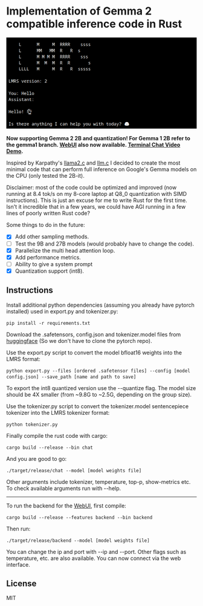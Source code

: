 # Implementation of Gemma 2 compatible inference code in Rust

![Gemma greeting the user](repo_cover.png)

**Now supporting Gemma 2 2B and quantization! For Gemma 1 2B refer to the gemma1 branch. [WebUI](https://github.com/samuel-vitorino/lm.rs-webui) also now available. [Terminal Chat Video Demo](https://www.youtube.com/watch?v=3HHl2KSPAc8).** 

Inspired by Karpathy's [llama2.c](https://github.com/karpathy/llama2.c) and [llm.c](https://github.com/karpathy/llm.c) I decided to create the most minimal code that can perform full inference on Google's Gemma models on the CPU (only tested the 2B-it).

Disclaimer: most of the code could be optimized and improved (now running at 8.4 tok/s on my 8-core laptop at Q8_0 quantization with SIMD instructions). This is just an excuse for me to write Rust for the first time. Isn't it incredible that in a few years, we could have AGI running in a few lines of poorly written Rust code?

Some things to do in the future:

- [X] Add other sampling methods.
- [ ] Test the 9B and 27B models (would probably have to change the code).
- [X] Parallelize the multi head attention loop.
- [X] Add performance metrics.
- [ ] Ability to give a system prompt
- [X] Quantization support (int8).

## Instructions

Install additional python dependencies (assuming you already have pytorch installed) used in export.py and tokenizer.py:

```properties
pip install -r requirements.txt
```

Download the .safetensors, config.json and tokenizer.model files from [huggingface](https://huggingface.co/google/gemma-2-2b-it) (So we don't have to clone the pytorch repo).

Use the export.py script to convert the model bfloat16 weights into the LMRS format:

```properties
python export.py --files [ordered .safetensor files] --config [model config.json] --save_path [name and path to save]
```

To export the int8 quantized version use the --quantize flag. The model size should be 4X smaller (from ~9.8G to ~2.5G, depending on the group size).

Use the tokenizer.py script to convert the tokenizer.model sentencepiece tokenizer into the LMRS tokenizer format:

```properties
python tokenizer.py
```

Finally compile the rust code with cargo:

```properties
cargo build --release --bin chat
```

And you are good to go:

```properties
./target/release/chat --model [model weights file]
```

Other arguments include tokenizer, temperature, top-p, show-metrics etc. To check available arguments run with --help.

---

To run the backend for the [WebUI](), first compile:

```properties
cargo build --release --features backend --bin backend
```

Then run:

```properties
./target/release/backend --model [model weights file]
```

You can change the ip and port with --ip and --port. Other flags such as temperature, etc. are also available. You can now connect via the web interface.

## License

MIT





